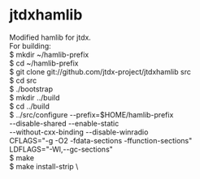# jtdxhamlib

Modified hamlib for jtdx. \
For building: \
$ mkdir ~/hamlib-prefix \
$ cd ~/hamlib-prefix \
$ git clone git://github.com/jtdx-project/jtdxhamlib src \
$ cd src \
$ ./bootstrap \
$ mkdir ../build \
$ cd ../build \
$ ../src/configure --prefix=$HOME/hamlib-prefix \
   --disable-shared --enable-static \
   --without-cxx-binding --disable-winradio \
   CFLAGS="-g -O2 -fdata-sections -ffunction-sections" \
   LDFLAGS="-Wl,--gc-sections" \
$ make \
$ make install-strip \

